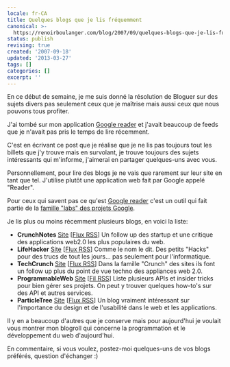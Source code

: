 ```yaml
---
locale: fr-CA
title: Quelques blogs que je lis fréquemment
canonical: >-
  https://renoirboulanger.com/blog/2007/09/quelques-blogs-que-je-lis-frequemment/
status: publish
revising: true
created: '2007-09-18'
updated: '2013-03-27'
tags: []
categories: []
excerpt: ''
---
```


En ce début de semaine, je me suis donné la résolution de Bloguer sur des sujets divers pas seulement ceux que je maîtrise mais aussi ceux que nous pouvons tous profiter.

J'ai tombé sur mon application <a href="http://www.google.com/reader/" target="_blank">Google reader</a> et j'avait beaucoup de feeds que je n'avait pas pris le temps de lire récemment.

C'est en écrivant ce post que je réalise que je ne lis pas toujours tout les billets que j'y trouve mais en survolant, je trouve toujours des sujets intéressants qui m'informe, j'aimerai en partager quelques-uns avec vous.
<!--more-->
Personnellement, pour lire des blogs je ne vais que rarement sur leur site en tant que tel. J'utilise plutôt une application web fait par Google appelé "Reader".

Pour ceux qui savent pas ce qu'est <a href="http://www.google.com/reader/" target="_blank">Google reader</a> c'est un outil qui fait partie de la <a href="http://www.google.com/labs/" target="_blank">famille "labs" des projets Google</a>.

Je lis plus ou moins récemment plusieurs blogs, en voici la liste:
<ul>
	<li><strong>CrunchNotes</strong> <a href="http://www.crunchnotes.com/" target="_blank">Site</a> [<a href="http://feeds.feedburner.com/CrunchNotes" target="_blank">Flux RSS</a>]
Un follow up des startup et une critique des applications web2.0 les plus populaires du web.</li>
	<li><strong>LifeHacker</strong> <a href="http://www.lifehacker.com/" target="_blank">Site</a> [<a href="http://www.lifehacker.com/index.xml" target="_blank">Flux RSS</a>]
Comme le nom le dit. Des petits "Hacks" pour des trucs de tout les jours... pas seulement pour l'informatique.</li>
	<li><strong>TechCrunch</strong> <a href="http://www.techcrunch.com" target="_blank">Site</a> [<a href="http://feeds.feedburner.com/Techcrunch" target="_blank">Flux RSS</a>]
Dans la famille "Crunch" des sites ils font un follow up plus du point de vue techno des appliances web 2.0.</li>
	<li><strong>ProgrammableWeb</strong> <a href="http://blog.programmableweb.com/" target="_blank">Site</a> [<a href="http://feeds.feedburner.com/ProgrammableWeb" target="_blank">Fil RSS</a>]
Liste plusieurs APIs et insider tricks pour bien gérer ses projets. On peut y trouver quelques how-to's sur des API et autres services.</li>
	<li><strong>ParticleTree</strong> <a href="http://particletree.com/" target="_blank">Site</a> [<a href="http://feeds.feedburner.com/particletree" target="_blank">Flux RSS</a>]
Un blog vraiment intéressant sur l'importance du design et de l'usabilité dans le web et les applications.</li>
</ul>
Il y en a beaucoup d'autres que je conserve mais pour aujourd'hui je voulait vous montrer mon blogroll qui concerne la programmation et le développement du web d'aujourd'hui.

En commentaire, si vous voulez, postez-moi quelques-uns de vos blogs préférés, question d'échanger :)